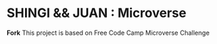 # SHINGI && JUAN : Microverse 

**Fork** This project is based on Free Code Camp Microverse Challenge 
